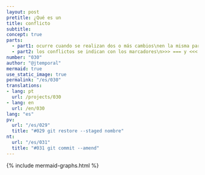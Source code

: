```yaml
---
layout: post
pretitle: ¿Qué es un
title: conflicto
subtitle:
concept: true
parts:
  - part1: ocurre cuando se realizan dos o más cambios\nen la misma parte de un archivo y git\nno sabe cómo aplicar el cambio más reciente
  - part2: los conflictos se indican con los marcadores\n>>> === y <<<
number: "030"
author: "@jtemporal"
mermaid: true
use_static_image: true
permalink: "/es/030"
translations:
- lang: pt
  url: /projects/030
- lang: en
  url: /en/030
lang: "es"
pv:
  url: "/es/029"
  title: "#029 git restore --staged nombre"
nt:
  url: "/es/031"
  title: "#031 git commit --amend"
---
```


{% include mermaid-graphs.html %}